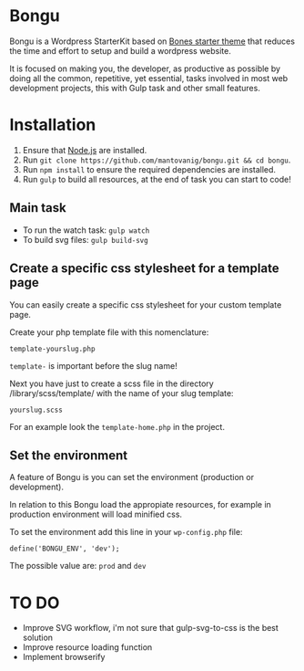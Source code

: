 # Bongu

Bongu is a Wordpress StarterKit based on [Bones starter theme](https://github.com/eddiemachado/bones) that reduces the time and effort to setup and build a wordpress website.

It is focused on making you, the developer, as productive as possible by doing all the common, repetitive, yet essential, tasks involved in most web development projects, this with Gulp task and other small features.

# Installation

1. Ensure that [Node.js](http://nodejs.org/) are installed.
2. Run `git clone https://github.com/mantovanig/bongu.git && cd bongu`.
3. Run `npm install` to ensure the required dependencies are installed.
4. Run `gulp` to build all resources, at the end of task you can start to code!

## Main task
- To run the watch task: `gulp watch`
- To build svg files: `gulp build-svg`

## Create a specific css stylesheet for a template page
You can easily create a specific css stylesheet for your custom template page.

Create your php template file with this nomenclature:

```
template-yourslug.php
```

`template-` is important before the slug name!

Next you have just to create a scss file in the directory /library/scss/template/ with the name of your slug template:

```
yourslug.scss
```

For an example look the `template-home.php` in the project.

## Set the environment
A feature of Bongu is you can set the environment (production or development).

In relation to this Bongu load the appropiate resources, for example in production environment will load minified css.

To set the environment add this line in your `wp-config.php` file:

```
define('BONGU_ENV', 'dev');
```

The possible value are: `prod` and `dev`

# TO DO
- Improve SVG workflow, i'm not sure that gulp-svg-to-css is the best solution
- Improve resource loading function
- Implement browserify
